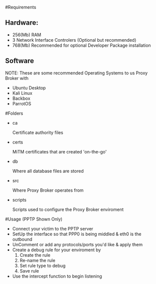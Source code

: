 #Requirements

## Hardware:

- 256(Mb) RAM
- 3 Network Interface Controlers (Optional but recommended)
- 768(Mb) Recommended for optional Developer Package installation

## Software
NOTE: These are some recommended Operating Systems to us Proxy Broker with

- Ubuntu Desktop
- Kali Linux
- Backbox
- ParrotOS

#Folders

- ca

    Certificate authority files
- certs

    MiTM certificates that are created 'on-the-go'
- db

    Where all database files are stored
- src

    Where Proxy Broker operates from
- scripts

    Scripts used to configure the Proxy Broker enviroment

#Usage (PPTP Shown Only)
- Connect your victim to the PPTP server
- SetUp the interface so that PPP0 is being middled & eth0 is the outbound
- UnComment or add any protocols/ports you'd like & apply them
- Create a debug rule for your enviroment by
  1. Create the rule
  2. Re-name the rule
  3. Set rule type to debug
  4. Save rule
- Use the intercept function to begin listening
